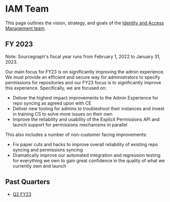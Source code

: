 # IAM Team

This page outlines the vision, strategy, and goals of the [Identity and Access Management team](../../../departments/engineering/teams/iam/index.md).

## FY 2023

Note: Sourcegraph's fiscal year runs from February 1, 2022 to January 31, 2023.

Our main focus for FY23 is on significantly improving the admin experience. We must provide an efficient and secure way for administrators to specify permissions for repositories and our FY23 focus is to significantly improve this experience. Specifically, we are focused on:

- Deliver the highest impact improvements to the Admin Experience for repo syncing as agreed upon with CE
- Deliver new tooling for admins to troubleshoot their instances and invest in training CS to solve more issues on their own
- Improve the reliability and usability of the Explicit Permissions API and launch support for permissions mechanisms in parallel

This also includes a number of non-customer facing improvements:

- Fix paper cuts and hacks to improve overall reliability of existing repo syncing and permissions syncing
- Dramatically improve our automated integration and regression testing for everything we own to gain great confidence in the quality of what we currently own and launch

## Past Quarters

- [Q2 FY23](./Q2FY23-OKR.md)
